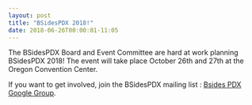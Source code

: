 ```yaml
---
layout: post
title: "BSidesPDX 2018!"
date: 2018-06-26T00:00:01-11:05
---
```


The BSidesPDX Board and Event Committee are hard at work planning BSidesPDX 2018! The event will take place October 26th and 27th at the Oregon Convention Center.

If you want to get involved, join the BSidesPDX mailing list : [Bsides PDX Google Group](https://groups.google.com/forum/#!forum/bsidespdx).
